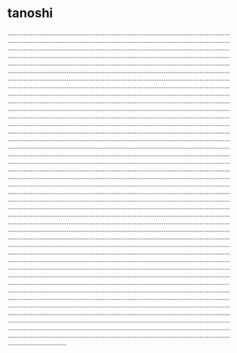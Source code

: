 # tanoshi
.............................................................................................................................................................................................................................................................................................................................................................................................................................................................................................................................................................................................................................................................................................................................................................................................................................................................................................................................................................................................................................................................................................................................................................................................................................................................................................................................................................................................................................................................................................................................................................................................................................................................................................................................................................................................................................................................................................................................................................................................................................................................................................................................................................................................................................................................................................................................................................................................................................................................................................................................................................................................................................................................................................................................................................................................................................................................................................................................................................................................................................................................................................................................................................................................................................................................................................................................................................................................................................................................................................................................................................................................................................................................................................................................................................................................................................................................................................................................................................................................................................................................................................................................................................................................................................................................................................................................................................................................................................................................................................................................................................................................................................................................................................................................................................................................................................................................................................................................................................................................................................................................................................................................................................................................................................................................................................................................